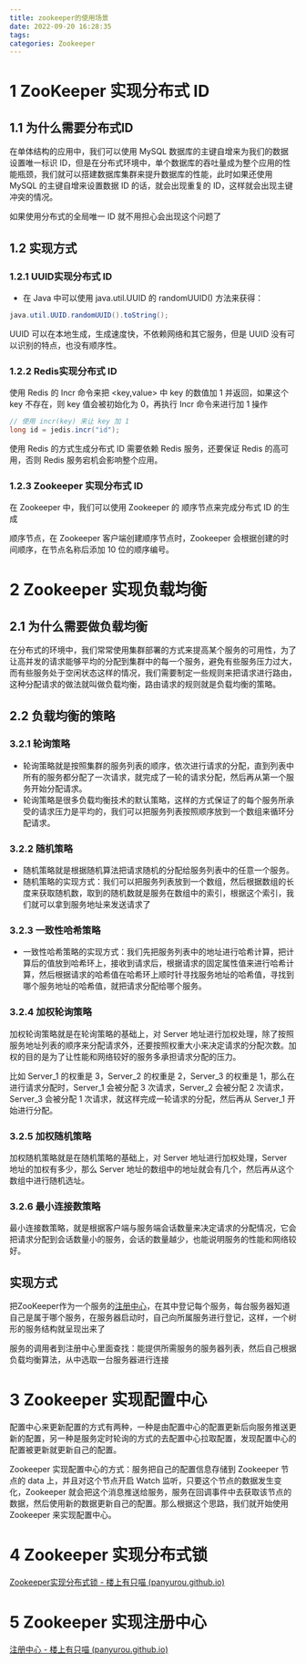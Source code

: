 ```yaml
---
title: zookeeper的使用场景
date: 2022-09-20 16:28:35
tags: 
categories: Zookeeper
---
```


# 1 ZooKeeper 实现分布式 ID

## 1.1 为什么需要分布式ID

在单体结构的应用中，我们可以使用 MySQL 数据库的主键自增来为我们的数据设置唯一标识 ID，但是在分布式环境中，单个数据库的吞吐量成为整个应用的性能瓶颈，我们就可以搭建数据库集群来提升数据库的性能，此时如果还使用 MySQL 的主键自增来设置数据 ID 的话，就会出现重复的 ID，这样就会出现主键冲突的情况。

如果使用分布式的全局唯一 ID 就不用担心会出现这个问题了

## 1.2 实现方式

### 1.2.1 **UUID实现分布式 ID**

- 在 Java 中可以使用 java.util.UUID 的 randomUUID() 方法来获得：

```java
java.util.UUID.randomUUID().toString();
```

UUID 可以在本地生成，生成速度快，不依赖网络和其它服务，但是 UUID 没有可以识别的特点，也没有顺序性。

### 1.2.2 **Redis实现分布式 ID**

使用 Redis 的 Incr 命令来把 <key,value> 中 key 的数值加 1 并返回，如果这个 key 不存在，则 key 值会被初始化为 0，再执行 Incr 命令来进行加 1 操作

```java
// 使用 incr(key) 来让 key 加 1
long id = jedis.incr("id");
```

使用 Redis 的方式生成分布式 ID 需要依赖 Redis 服务，还要保证 Redis 的高可用，否则 Redis 服务宕机会影响整个应用。

### 1.2.3 Zookeeper 实现分布式 ID

在 Zookeeper 中，我们可以使用 Zookeeper 的 顺序节点来完成分布式 ID 的生成

顺序节点，在 Zookeeper 客户端创建顺序节点时，Zookeeper 会根据创建的时间顺序，在节点名称后添加 10 位的顺序编号。

# 2  Zookeeper 实现负载均衡

## 2.1 为什么需要做负载均衡

在分布式的环境中，我们常常使用集群部署的方式来提高某个服务的可用性，为了让高并发的请求能够平均的分配到集群中的每一个服务，避免有些服务压力过大，而有些服务处于空闲状态这样的情况，我们需要制定一些规则来把请求进行路由，这种分配请求的做法就叫做负载均衡，路由请求的规则就是负载均衡的策略。

## 2.2 负载均衡的策略

### 3.2.1 **轮询策略**

- 轮询策略就是按照集群的服务列表的顺序，依次进行请求的分配，直到列表中所有的服务都分配了一次请求，就完成了一轮的请求分配，然后再从第一个服务开始分配请求。
- 轮询策略是很多负载均衡技术的默认策略，这样的方式保证了的每个服务所承受的请求压力是平均的，我们可以把服务列表按照顺序放到一个数组来循环分配请求。

### 3.2.2 **随机策略**

- 随机策略就是根据随机算法把请求随机的分配给服务列表中的任意一个服务。
- 随机策略的实现方式：我们可以把服务列表放到一个数组，然后根据数组的长度来获取随机数，取到的随机数就是服务在数组中的索引，根据这个索引，我们就可以拿到服务地址来发送请求了

### 3.2.3 **一致性哈希策略**

- 一致性哈希策略的实现方式：我们先把服务列表中的地址进行哈希计算，把计算后的值放到哈希环上，接收到请求后，根据请求的固定属性值来进行哈希计算，然后根据请求的哈希值在哈希环上顺时针寻找服务地址的哈希值，寻找到哪个服务地址的哈希值，就把请求分配给哪个服务。

### 3.2.4 **加权轮询策略**

加权轮询策略就是在轮询策略的基础上，对 Server 地址进行加权处理，除了按照服务地址列表的顺序来分配请求外，还要按照权重大小来决定请求的分配次数。加权的目的是为了让性能和网络较好的服务多承担请求分配的压力。

比如 Server_1 的权重是 3，Server_2 的权重是 2，Server_3 的权重是 1，那么在进行请求分配时，Server_1 会被分配 3 次请求，Server_2 会被分配 2 次请求，Server_3 会被分配 1 次请求，就这样完成一轮请求的分配，然后再从 Server_1 开始进行分配。

### 3.2.5 **加权随机策略**

加权随机策略就是在随机策略的基础上，对 Server 地址进行加权处理，Server 地址的加权有多少，那么 Server 地址的数组中的地址就会有几个，然后再从这个数组中进行随机选址。

### 3.2.6 **最小连接数策略**

最小连接数策略，就是根据客户端与服务端会话数量来决定请求的分配情况，它会把请求分配到会话数量小的服务，会话的数量越少，也能说明服务的性能和网络较好。

## 实现方式

把ZooKeeper作为一个服务的[注册中心](https://cloud.tencent.com/product/tse?from=10680)，在其中登记每个服务，每台服务器知道自己是属于哪个服务，在服务器启动时，自己向所属服务进行登记，这样，一个树形的服务结构就呈现出来了

服务的调用者到注册中心里面查找：能提供所需服务的服务器列表，然后自己根据负载均衡算法，从中选取一台服务器进行连接

# 3 Zookeeper 实现配置中心

配置中心来更新配置的方式有两种，一种是由配置中心的配置更新后向服务推送更新的配置，另一种是服务定时轮询的方式的去配置中心拉取配置，发现配置中心的配置被更新就更新自己的配置。

Zookeeper 实现配置中心的方式：服务把自己的配置信息存储到 Zookeeper 节点的 data 上，并且对这个节点开启 Watch 监听，只要这个节点的数据发生变化，Zookeeper 就会把这个消息推送给服务，服务在回调事件中去获取该节点的数据，然后使用新的数据更新自己的配置。那么根据这个思路，我们就开始使用 Zookeeper 来实现配置中心。

# 4 Zookeeper 实现分布式锁

[Zookeeper实现分布式锁 - 楼上有只喵 (panyurou.github.io)](https://panyurou.github.io/Zookeeper实现分布式锁/)

# 5 Zookeeper 实现注册中心

[注册中心 - 楼上有只喵 (panyurou.github.io)](https://panyurou.github.io/注册中心/)
